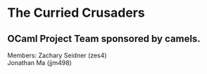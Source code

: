 # The Curried Crusaders

## OCaml Project Team sponsored by camels.

Members:
Zachary Seidner (zes4)  
Jonathan Ma (jjm498)
